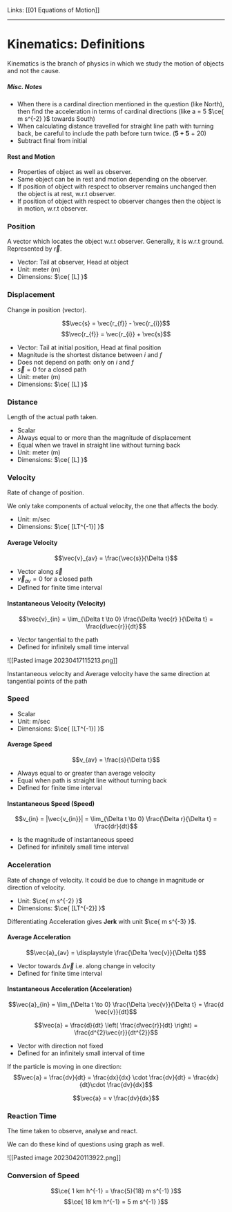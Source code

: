Links: [[01 Equations of Motion]]
___
# Kinematics: Definitions
Kinematics is the branch of physics in which we study the motion of objects and not the cause. 

##### Misc. Notes
- When there is a cardinal direction mentioned in the question (like North), then find the acceleration in terms of cardinal directions (like a = 5 $\ce{ m s^{-2} }$ towards South)
- When calculating distance travelled for straight line path with turning back, be careful to include the path before turn twice. (**5 + 5** + 20) 
- Subtract final from initial

#### Rest and Motion
- Properties of object as well as observer.
- Same object can be in rest and motion depending on the observer.
- If position of object with respect to observer remains unchanged then the object is at rest, w.r.t observer. 
- If position of object with respect to observer changes then the object is in motion, w.r.t observer. 


### Position
A vector which locates the object w.r.t observer. 
Generally, it is w.r.t ground.
Represented by $\vec{r}$.

- Vector: Tail at observer, Head at object
- Unit: meter (m)
- Dimensions: $\ce{ [L] }$

### Displacement
Change in position (vector).

$$\vec{s} = \vec{r_{f}} - \vec{r_{i}}$$
$$\vec{r_{f}} = \vec{r_{i}} + \vec{s}$$

- Vector: Tail at initial position, Head at final position
- Magnitude is the shortest distance between $i$ and $f$
- Does not depend on path: only on $i$ and $f$
- $\vec{s}=0$ for a closed path
- Unit: meter (m)
- Dimensions: $\ce{ [L] }$

### Distance
Length of the actual path taken. 

- Scalar
- Always equal to or more than the magnitude of displacement
- Equal when we travel in straight line without turning back
- Unit: meter (m)
- Dimensions: $\ce{ [L] }$

### Velocity
Rate of change of position.

We only take components of actual velocity, the one that affects the body. 

- Unit: m/sec
- Dimensions: $\ce{ [LT^{-1}] }$

#### Average Velocity
$$\vec{v}_{av} = \frac{\vec{s}}{\Delta t}$$

- Vector along $\vec{s}$
- $\vec{v}_{av} = 0$ for a closed path
- Defined for finite time interval

#### Instantaneous Velocity (Velocity)
$$\vec{v}_{in} = \lim_{\Delta t \to 0} \frac{\Delta \vec{r} }{\Delta t} = \frac{d\vec{r}}{dt}$$

- Vector tangential to the path
- Defined for infinitely small time interval

![[Pasted image 20230417115213.png]]

Instantaneous velocity and Average velocity have the same direction at tangential points of the path

### Speed

- Scalar
- Unit: m/sec
- Dimensions: $\ce{ [LT^{-1}] }$

#### Average Speed
$$v_{av} = \frac{s}{\Delta t}$$

- Always equal to or greater than average velocity
- Equal when path is straight line without turning back 
- Defined for finite time interval

#### Instantaneous Speed (Speed)
$$v_{in} = |\vec{v_{in}}| = \lim_{\Delta t \to 0} \frac{\Delta r}{\Delta t} = \frac{dr}{dt}$$

- Is the magnitude of instantaneous speed
- Defined for infinitely small time interval

### Acceleration
Rate of change of velocity.
It could be due to change in magnitude or direction of velocity.

- Unit: $\ce{ m s^{-2} }$
- Dimensions: $\ce{ [LT^{-2}] }$

Differentiating Acceleration gives **Jerk** with unit $\ce{ m s^{-3} }$.

#### Average Acceleration
$$\vec{a}_{av} = \displaystyle \frac{\Delta \vec{v}}{\Delta t}$$

- Vector towards $\Delta \vec{v}$ i.e. along change in velocity
- Defined for finite time interval

#### Instantaneous Acceleration (Acceleration)
$$\vec{a}_{in} = \lim_{\Delta t \to 0} \frac{\Delta \vec{v}}{\Delta t} = \frac{d \vec{v}}{dt}$$

$$\vec{a} = \frac{d}{dt} \left( \frac{d\vec{r}}{dt} \right) = \frac{d^{2}\vec{r}}{dt^{2}}$$

- Vector with direction not fixed
- Defined for an infinitely small interval of time

If the particle is moving in one direction:
$$\vec{a} = \frac{dv}{dt} = \frac{dx}{dx} \cdot \frac{dv}{dt} = \frac{dx}{dt}\cdot \frac{dv}{dx}$$

$$\vec{a} = v \frac{dv}{dx}$$

### Reaction Time
The time taken to observe, analyse and react.

We can do these kind of questions using graph as well. 

![[Pasted image 20230420113922.png]]


### Conversion of Speed

$$\ce{ 1 km h^{-1} = \frac{5}{18} m s^{-1} }$$
$$\ce{ 18 km h^{-1} = 5 m s^{-1} }$$
